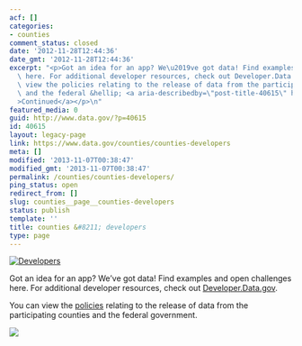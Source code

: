 ```yaml
---
acf: []
categories:
- counties
comment_status: closed
date: '2012-11-28T12:44:36'
date_gmt: '2012-11-28T12:44:36'
excerpt: "<p>Got an idea for an app? We\u2019ve got data! Find examples and open challenges\
  \ here. For additional developer resources, check out Developer.Data.gov. You can\
  \ view the policies relating to the release of data from the participating counties\
  \ and the federal &hellip; <a aria-describedby=\"post-title-40615\" href=\"https://www.data.gov/counties/counties-developers\"\
  >Continued</a></p>\n"
featured_media: 0
guid: http://www.data.gov/?p=40615
id: 40615
layout: legacy-page
link: https://www.data.gov/counties/counties-developers
meta: []
modified: '2013-11-07T00:38:47'
modified_gmt: '2013-11-07T00:38:47'
permalink: /counties/counties-developers/
ping_status: open
redirect_from: []
slug: counties__page__counties-developers
status: publish
template: ''
title: counties &#8211; developers
type: page
---
```

[![Developers](https://s3.amazonaws.com/bsp-ocsit-prod-east-appdata/datagov/wordpress/2013/10/attachments/counties-feature-developers.jpg "Developers")](/counties/page/counties-policies)


Got an idea for an app? We’ve got data! Find examples and open challenges here. For additional developer resources, check out [Developer.Data.gov](http://developer.data.gov).


You can view the [policies](/counties/page/counties-policies) relating to the release of data from the participating counties and the federal government.


[![](https://s3.amazonaws.com/bsp-ocsit-prod-east-appdata/datagov/wordpress/2013/10/attachments/bigdataweek_challenge.png)](http://bigdataweek.com/ "Bigdata Week")


 


